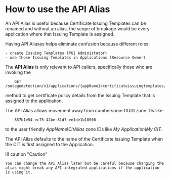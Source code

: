# How to use the API Alias

An API Alias is useful because Certificate Issuing Templates can be renamed and without an alias, the scope of breakage would be every application where that Issuing Template is assigned. 

Having API Aliases helps eliminate confusion because different roles: 

    - create Issuing Templates (PKI Administator) 
    - use those Issuing Templates in Applications (Resource Owner)

The **API Alias** is only relevant to API callers, specifically those who are invoking the 

        GET /outagedetection/v1/applications/{appName}/certificateissuingtemplates/{citAlias} 

method to get certificate policy details from the Issuing Template that is assigned to the application.  

The API Alias allows movement away from cumbersome GUID zone IDs like: 

        857b1e54-ec75-42be-81d7-ee1de1b18508 
        
to the user friendly *AppName\CitAlias* zone IDs like *My Application\My CIT*.
 
 
The API Alias defaults to the name of the Certificate Issuing Template when the CIT is first assigned to the Application. 
 
!!! caution "Caution"

    You can change the API Alias later but be careful because changing the alias might break any API-integrated applications if the application is using it.
 
